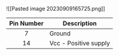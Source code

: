 ![[Pasted image 20230909165725.png]]

| Pin Number          | Description           |
| ------------------- | --------------------- |
| <center>7</center>  | Ground                |
| <center>14</center> | Vcc - Positive supply |
